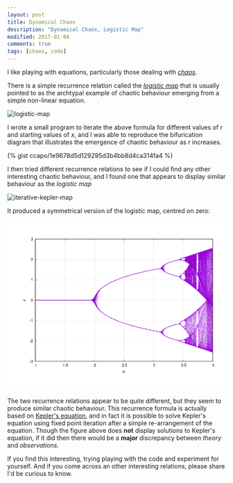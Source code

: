 ```yaml
---
layout: post
title: Dynamical Chaos
description: "Dynamical Chaos, Logistic Map"
modified: 2017-01-04
comments: true
tags: [chaos, code]
---
```


I like playing with equations, particularly those dealing with [*chaos*](https://en.wikipedia.org/wiki/Chaos_theory).

There is a simple recurrence relation called the [*logistic map*](https://en.wikipedia.org/wiki/Logistic_map) that is usually pointed to as the archtypal example of chaotic behaviour emerging from a simple non-linear equation.

![logistic-map](http://mathurl.com/zoh3lkw.png)

I wrote a small program to iterate the above formula for different values of *r* and starting values of *x*, and I was able to reproduce the bifurication diagram that illustrates the emergence of chaotic behaviour as *r* increases.

{% gist ccapo/1e9678d5d129295d3b4bb8d4ca314fa4 %}

I then tried different recurrence relations to see if I could find any other interesting chaotic behaviour, and I found one that appears to display similar behaviour as the *logistic map*

![iterative-kepler-map](http://mathurl.com/zwlokmu.png)

It produced a symmetrical version of the logistic map, centred on zero:

![iterative-kepler-map-figure](/images/iterative-kepler-map.png)

The two recurrence relations appear to be quite different, but they seem to produce similar chaotic behaviour. This recurrence formula is actually based on [Kepler's equation](https://en.wikipedia.org/wiki/Kepler%27s_equation), and in fact it is possible to solve Kepler's equation using fixed point iteration after a simple re-arrangement of the equation. Though the figure above does **not** display solutions to Kepler's equation, if it did then there would be a **major** discrepancy between *theory* and *observations*.

If you find this interesting, trying playing with the code and experiment for yourself. And if you come across an other interesting relations, please share I'd be curious to know.

